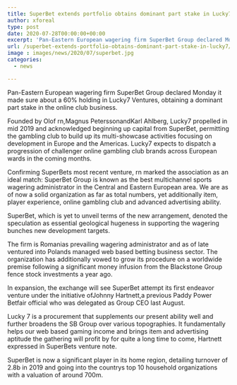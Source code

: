 ```yaml
---
title: SuperBet extends portfolio obtains dominant part stake in Lucky7
author: xforeal 
type: post
date: 2020-07-28T00:00:00+00:00
excerpt: 'Pan-Eastern European wagering firm SuperBet Group declared Monday it made sure about a 60&amp;percnt; holding in Lucky7 Ventures, obtaining a dominant part stake in the online club business '
url: /superbet-extends-portfolio-obtains-dominant-part-stake-in-lucky7/
image : images/news/2020/07/superbet.jpg
categories:
  - news

---
```

Pan-Eastern European wagering firm SuperBet Group declared Monday it made sure about a 60&percnt; holding in Lucky7 Ventures, obtaining a dominant part stake in the online club business. 

Founded by Olof rn,Magnus PeterssonandKarl Ahlberg, Lucky7 propelled in mid 2019 and acknowledged beginning up capital from SuperBet, permitting the gambling club to build up its multi-showcase activities focusing on development in Europe and the Americas. Lucky7 expects to dispatch a progression of challenger online gambling club brands across European wards in the coming months. 

Confirming SuperBets most recent venture, rn marked the association as an ideal match: SuperBet Group is known as the best multichannel sports wagering administrator in the Central and Eastern European area. We are as of now a solid organization as far as total numbers, yet additionally item, player experience, online gambling club and advanced advertising ability. 

SuperBet, which is yet to unveil terms of the new arrangement, denoted the speculation as essential geological hugeness in supporting the wagering bunches new development targets. 

The firm is Romanias prevailing wagering administrator and as of late ventured into Polands managed web based betting business sector. The organization has additionally vowed to grow its procedure on a worldwide premise following a significant money infusion from the Blackstone Group fence stock investments a year ago. 

In expansion, the exchange will see SuperBet attempt its first endeavor venture under the initiative ofJohnny Hartnett,a previous Paddy Power Betfair official who was delegated as Group CEO last August. 

Lucky 7 is a procurement that supplements our present ability well and further broadens the SB Group over various topographies. It fundamentally helps our web based gaming income and brings item and advertising aptitude the gathering will profit by for quite a long time to come, Hartnett expressed in SuperBets venture note. 

SuperBet is now a significant player in its home region, detailing turnover of 2.8b in 2019 and going into the countrys top 10 household organizations with a valuation of around 700m.